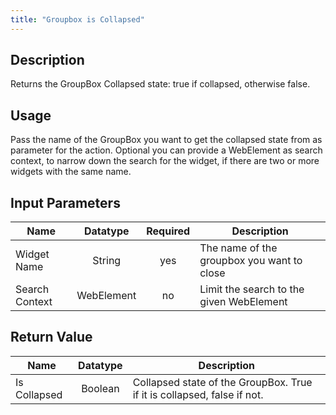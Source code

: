 ```yaml
---
title: "Groupbox is Collapsed"
---
```

## Description
Returns the GroupBox Collapsed state: true if collapsed, otherwise false.

## Usage
Pass the name of the GroupBox you want to get the collapsed state from as parameter for the action.
Optional you can provide a WebElement as search context, to narrow down the search for the widget, if there are two or more widgets with the same name.

## Input Parameters

Name | Datatype | Required | Description
---- |:--------:| :-------:|---------------
Widget Name | String | yes | The name of the groupbox you want to close
Search Context | WebElement | no | Limit the search to the given WebElement

## Return Value

Name | Datatype | Description
---- | :---------: | ---------------
Is Collapsed | Boolean | Collapsed state of the GroupBox. True if it is collapsed, false if not.
